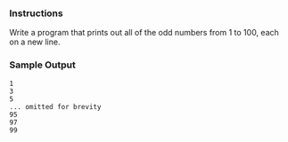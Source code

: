 ### Instructions

Write a program that prints out all of the odd numbers from 1 to 100, each
on a new line.

### Sample Output

```no-highlight
1
3
5
... omitted for brevity
95
97
99
```
